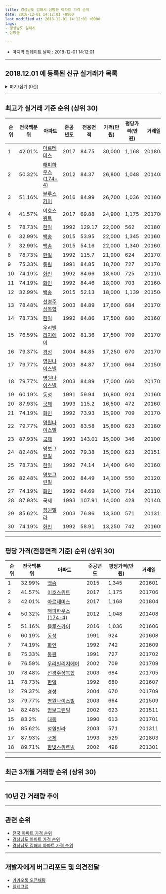```yaml
---
title: 경상남도 김해시 삼방동 아파트 가격 순위
date: 2018-12-01 14:12:01 +0900
last_modified_at: 2018-12-01 14:12:01 +0900
tags:
- 경상남도 김해시
- 삼방동

---
```


* 마지막 업데이트 날짜 : 2018-12-01 14:12:01

---

## 2018.12.01 에 등록된 신규 실거래가 목록

<details>
<summary>펴기/접기 (0건)</summary>
<div markdown="1">

|아파트|전국백분위|준공년도|전용면적|가격(만원)|평당가격(만원)|거래일|
|---|---|---|---|---|---|---|
|없음|||||||


</div>
</details>

---

## 최고가 실거래 기준 순위 (상위 30)


|순위|전국백분위|아파트|준공년도|전용면적|가격(만원)|평당가격(만원)|거래일|
|---|---|---|---|---|---|---|---|
|1|42.01%|[아르테미스](https://search.naver.com/search.naver?query=%EA%B2%BD%EC%83%81%EB%82%A8%EB%8F%84+%EA%B9%80%ED%95%B4%EC%8B%9C+%EC%82%BC%EB%B0%A9%EB%8F%99+%EC%95%84%EB%A5%B4%ED%85%8C%EB%AF%B8%EC%8A%A4)|2017|84.75|30,000|1,168|201804|
|2|50.32%|[해피하우스(174-4)](https://search.naver.com/search.naver?query=%EA%B2%BD%EC%83%81%EB%82%A8%EB%8F%84+%EA%B9%80%ED%95%B4%EC%8B%9C+%EC%82%BC%EB%B0%A9%EB%8F%99+%ED%95%B4%ED%94%BC%ED%95%98%EC%9A%B0%EC%8A%A4%28174-4%29)|2012|84.37|26,800|1,048|201408|
|3|51.16%|[블루스카이](https://search.naver.com/search.naver?query=%EA%B2%BD%EC%83%81%EB%82%A8%EB%8F%84+%EA%B9%80%ED%95%B4%EC%8B%9C+%EC%82%BC%EB%B0%A9%EB%8F%99+%EB%B8%94%EB%A3%A8%EC%8A%A4%EC%B9%B4%EC%9D%B4)|2016|84.99|26,700|1,036|201606|
|4|41.57%|[이호스위트](https://search.naver.com/search.naver?query=%EA%B2%BD%EC%83%81%EB%82%A8%EB%8F%84+%EA%B9%80%ED%95%B4%EC%8B%9C+%EC%82%BC%EB%B0%A9%EB%8F%99+%EC%9D%B4%ED%98%B8%EC%8A%A4%EC%9C%84%ED%8A%B8)|2017|69.88|24,900|1,175|201706|
|5|78.73%|[한일](https://search.naver.com/search.naver?query=%EA%B2%BD%EC%83%81%EB%82%A8%EB%8F%84+%EA%B9%80%ED%95%B4%EC%8B%9C+%EC%82%BC%EB%B0%A9%EB%8F%99+%ED%95%9C%EC%9D%BC)|1992|129.17|22,000|562|201807|
|6|32.99%|[백송](https://search.naver.com/search.naver?query=%EA%B2%BD%EC%83%81%EB%82%A8%EB%8F%84+%EA%B9%80%ED%95%B4%EC%8B%9C+%EC%82%BC%EB%B0%A9%EB%8F%99+%EB%B0%B1%EC%86%A1)|2015|53.95|22,000|1,345|201601|
|7|32.99%|[백송](https://search.naver.com/search.naver?query=%EA%B2%BD%EC%83%81%EB%82%A8%EB%8F%84+%EA%B9%80%ED%95%B4%EC%8B%9C+%EC%82%BC%EB%B0%A9%EB%8F%99+%EB%B0%B1%EC%86%A1)|2015|54.16|22,000|1,340|201601|
|8|78.73%|[한일](https://search.naver.com/search.naver?query=%EA%B2%BD%EC%83%81%EB%82%A8%EB%8F%84+%EA%B9%80%ED%95%B4%EC%8B%9C+%EC%82%BC%EB%B0%A9%EB%8F%99+%ED%95%9C%EC%9D%BC)|1992|115.7|21,900|624|201703|
|9|75.33%|[동원](https://search.naver.com/search.naver?query=%EA%B2%BD%EC%83%81%EB%82%A8%EB%8F%84+%EA%B9%80%ED%95%B4%EC%8B%9C+%EC%82%BC%EB%B0%A9%EB%8F%99+%EB%8F%99%EC%9B%90)|1991|84.85|18,700|727|201702|
|10|74.19%|[화인](https://search.naver.com/search.naver?query=%EA%B2%BD%EC%83%81%EB%82%A8%EB%8F%84+%EA%B9%80%ED%95%B4%EC%8B%9C+%EC%82%BC%EB%B0%A9%EB%8F%99+%ED%99%94%EC%9D%B8)|1992|84.66|18,600|725|201104|
|11|74.19%|[화인](https://search.naver.com/search.naver?query=%EA%B2%BD%EC%83%81%EB%82%A8%EB%8F%84+%EA%B9%80%ED%95%B4%EC%8B%9C+%EC%82%BC%EB%B0%A9%EB%8F%99+%ED%99%94%EC%9D%B8)|1992|84.46|18,000|703|201604|
|12|32.99%|[백송](https://search.naver.com/search.naver?query=%EA%B2%BD%EC%83%81%EB%82%A8%EB%8F%84+%EA%B9%80%ED%95%B4%EC%8B%9C+%EC%82%BC%EB%B0%A9%EB%8F%99+%EB%B0%B1%EC%86%A1)|2015|52.13|18,000|1,139|201504|
|13|78.48%|[선경주상복합](https://search.naver.com/search.naver?query=%EA%B2%BD%EC%83%81%EB%82%A8%EB%8F%84+%EA%B9%80%ED%95%B4%EC%8B%9C+%EC%82%BC%EB%B0%A9%EB%8F%99+%EC%84%A0%EA%B2%BD%EC%A3%BC%EC%83%81%EB%B3%B5%ED%95%A9)|2003|84.89|17,600|684|201705|
|14|78.73%|[한일](https://search.naver.com/search.naver?query=%EA%B2%BD%EC%83%81%EB%82%A8%EB%8F%84+%EA%B9%80%ED%95%B4%EC%8B%9C+%EC%82%BC%EB%B0%A9%EB%8F%99+%ED%95%9C%EC%9D%BC)|1992|84.86|17,500|680|201607|
|15|76.59%|[우리빌리지에이](https://search.naver.com/search.naver?query=%EA%B2%BD%EC%83%81%EB%82%A8%EB%8F%84+%EA%B9%80%ED%95%B4%EC%8B%9C+%EC%82%BC%EB%B0%A9%EB%8F%99+%EC%9A%B0%EB%A6%AC%EB%B9%8C%EB%A6%AC%EC%A7%80%EC%97%90%EC%9D%B4)|2002|81.36|17,500|709|201709|
|16|79.37%|[경성](https://search.naver.com/search.naver?query=%EA%B2%BD%EC%83%81%EB%82%A8%EB%8F%84+%EA%B9%80%ED%95%B4%EC%8B%9C+%EC%82%BC%EB%B0%A9%EB%8F%99+%EA%B2%BD%EC%84%B1)|2004|84.85|17,250|670|201709|
|17|79.77%|[명원나이스빌](https://search.naver.com/search.naver?query=%EA%B2%BD%EC%83%81%EB%82%A8%EB%8F%84+%EA%B9%80%ED%95%B4%EC%8B%9C+%EC%82%BC%EB%B0%A9%EB%8F%99+%EB%AA%85%EC%9B%90%EB%82%98%EC%9D%B4%EC%8A%A4%EB%B9%8C)|2003|84.87|17,100|664|201509|
|18|79.77%|[명원나이스빌](https://search.naver.com/search.naver?query=%EA%B2%BD%EC%83%81%EB%82%A8%EB%8F%84+%EA%B9%80%ED%95%B4%EC%8B%9C+%EC%82%BC%EB%B0%A9%EB%8F%99+%EB%AA%85%EC%9B%90%EB%82%98%EC%9D%B4%EC%8A%A4%EB%B9%8C)|2003|84.89|17,000|660|201702|
|19|60.19%|[동성](https://search.naver.com/search.naver?query=%EA%B2%BD%EC%83%81%EB%82%A8%EB%8F%84+%EA%B9%80%ED%95%B4%EC%8B%9C+%EC%82%BC%EB%B0%A9%EB%8F%99+%EB%8F%99%EC%84%B1)|1991|59.94|16,800|924|201608|
|20|87.93%|[국제](https://search.naver.com/search.naver?query=%EA%B2%BD%EC%83%81%EB%82%A8%EB%8F%84+%EA%B9%80%ED%95%B4%EC%8B%9C+%EC%82%BC%EB%B0%A9%EB%8F%99+%EA%B5%AD%EC%A0%9C)|1993|115.2|16,500|472|201601|
|21|74.19%|[화인](https://search.naver.com/search.naver?query=%EA%B2%BD%EC%83%81%EB%82%A8%EB%8F%84+%EA%B9%80%ED%95%B4%EC%8B%9C+%EC%82%BC%EB%B0%A9%EB%8F%99+%ED%99%94%EC%9D%B8)|1992|73.93|15,900|709|201704|
|22|79.77%|[명원나이스빌](https://search.naver.com/search.naver?query=%EA%B2%BD%EC%83%81%EB%82%A8%EB%8F%84+%EA%B9%80%ED%95%B4%EC%8B%9C+%EC%82%BC%EB%B0%A9%EB%8F%99+%EB%AA%85%EC%9B%90%EB%82%98%EC%9D%B4%EC%8A%A4%EB%B9%8C)|2003|83.58|15,800|623|201809|
|23|87.93%|[국제](https://search.naver.com/search.naver?query=%EA%B2%BD%EC%83%81%EB%82%A8%EB%8F%84+%EA%B9%80%ED%95%B4%EC%8B%9C+%EC%82%BC%EB%B0%A9%EB%8F%99+%EA%B5%AD%EC%A0%9C)|1993|143.01|15,000|346|201007|
|24|82.48%|[명보그린빌](https://search.naver.com/search.naver?query=%EA%B2%BD%EC%83%81%EB%82%A8%EB%8F%84+%EA%B9%80%ED%95%B4%EC%8B%9C+%EC%82%BC%EB%B0%A9%EB%8F%99+%EB%AA%85%EB%B3%B4%EA%B7%B8%EB%A6%B0%EB%B9%8C)|2002|79.38|15,000|623|201511|
|25|78.73%|[한일](https://search.naver.com/search.naver?query=%EA%B2%BD%EC%83%81%EB%82%A8%EB%8F%84+%EA%B9%80%ED%95%B4%EC%8B%9C+%EC%82%BC%EB%B0%A9%EB%8F%99+%ED%95%9C%EC%9D%BC)|1992|74.14|14,400|640|201602|
|26|82.48%|[명보그린빌](https://search.naver.com/search.naver?query=%EA%B2%BD%EC%83%81%EB%82%A8%EB%8F%84+%EA%B9%80%ED%95%B4%EC%8B%9C+%EC%82%BC%EB%B0%A9%EB%8F%99+%EB%AA%85%EB%B3%B4%EA%B7%B8%EB%A6%B0%EB%B9%8C)|2002|84.49|14,100|550|201203|
|27|74.19%|[화인](https://search.naver.com/search.naver?query=%EA%B2%BD%EC%83%81%EB%82%A8%EB%8F%84+%EA%B9%80%ED%95%B4%EC%8B%9C+%EC%82%BC%EB%B0%A9%EB%8F%99+%ED%99%94%EC%9D%B8)|1992|64.69|14,000|714|201102|
|28|87.93%|[국제](https://search.naver.com/search.naver?query=%EA%B2%BD%EC%83%81%EB%82%A8%EB%8F%84+%EA%B9%80%ED%95%B4%EC%8B%9C+%EC%82%BC%EB%B0%A9%EB%8F%99+%EA%B5%AD%EC%A0%9C)|1993|107.91|14,000|428|201403|
|29|85.62%|[정원빌라](https://search.naver.com/search.naver?query=%EA%B2%BD%EC%83%81%EB%82%A8%EB%8F%84+%EA%B9%80%ED%95%B4%EC%8B%9C+%EC%82%BC%EB%B0%A9%EB%8F%99+%EC%A0%95%EC%9B%90%EB%B9%8C%EB%9D%BC)|2003|76.86|13,300|571|201311|
|30|74.19%|[화인](https://search.naver.com/search.naver?query=%EA%B2%BD%EC%83%81%EB%82%A8%EB%8F%84+%EA%B9%80%ED%95%B4%EC%8B%9C+%EC%82%BC%EB%B0%A9%EB%8F%99+%ED%99%94%EC%9D%B8)|1992|58.91|13,250|742|201609|


---

## 평당 가격(전용면적 기준) 순위 (상위 30)


|순위|전국백분위|아파트|준공년도|평당가격(만원)|거래일|
|---|---|---|---|---|---|
|1|32.99%|[백송](https://search.naver.com/search.naver?query=%EA%B2%BD%EC%83%81%EB%82%A8%EB%8F%84+%EA%B9%80%ED%95%B4%EC%8B%9C+%EC%82%BC%EB%B0%A9%EB%8F%99+%EB%B0%B1%EC%86%A1)|2015|1,345|201601|
|2|41.57%|[이호스위트](https://search.naver.com/search.naver?query=%EA%B2%BD%EC%83%81%EB%82%A8%EB%8F%84+%EA%B9%80%ED%95%B4%EC%8B%9C+%EC%82%BC%EB%B0%A9%EB%8F%99+%EC%9D%B4%ED%98%B8%EC%8A%A4%EC%9C%84%ED%8A%B8)|2017|1,175|201706|
|3|42.01%|[아르테미스](https://search.naver.com/search.naver?query=%EA%B2%BD%EC%83%81%EB%82%A8%EB%8F%84+%EA%B9%80%ED%95%B4%EC%8B%9C+%EC%82%BC%EB%B0%A9%EB%8F%99+%EC%95%84%EB%A5%B4%ED%85%8C%EB%AF%B8%EC%8A%A4)|2017|1,168|201804|
|4|50.32%|[해피하우스(174-4)](https://search.naver.com/search.naver?query=%EA%B2%BD%EC%83%81%EB%82%A8%EB%8F%84+%EA%B9%80%ED%95%B4%EC%8B%9C+%EC%82%BC%EB%B0%A9%EB%8F%99+%ED%95%B4%ED%94%BC%ED%95%98%EC%9A%B0%EC%8A%A4%28174-4%29)|2012|1,048|201408|
|5|51.16%|[블루스카이](https://search.naver.com/search.naver?query=%EA%B2%BD%EC%83%81%EB%82%A8%EB%8F%84+%EA%B9%80%ED%95%B4%EC%8B%9C+%EC%82%BC%EB%B0%A9%EB%8F%99+%EB%B8%94%EB%A3%A8%EC%8A%A4%EC%B9%B4%EC%9D%B4)|2016|1,036|201606|
|6|60.19%|[동성](https://search.naver.com/search.naver?query=%EA%B2%BD%EC%83%81%EB%82%A8%EB%8F%84+%EA%B9%80%ED%95%B4%EC%8B%9C+%EC%82%BC%EB%B0%A9%EB%8F%99+%EB%8F%99%EC%84%B1)|1991|924|201608|
|7|74.19%|[화인](https://search.naver.com/search.naver?query=%EA%B2%BD%EC%83%81%EB%82%A8%EB%8F%84+%EA%B9%80%ED%95%B4%EC%8B%9C+%EC%82%BC%EB%B0%A9%EB%8F%99+%ED%99%94%EC%9D%B8)|1992|742|201609|
|8|75.33%|[동원](https://search.naver.com/search.naver?query=%EA%B2%BD%EC%83%81%EB%82%A8%EB%8F%84+%EA%B9%80%ED%95%B4%EC%8B%9C+%EC%82%BC%EB%B0%A9%EB%8F%99+%EB%8F%99%EC%9B%90)|1991|727|201702|
|9|76.59%|[우리빌리지에이](https://search.naver.com/search.naver?query=%EA%B2%BD%EC%83%81%EB%82%A8%EB%8F%84+%EA%B9%80%ED%95%B4%EC%8B%9C+%EC%82%BC%EB%B0%A9%EB%8F%99+%EC%9A%B0%EB%A6%AC%EB%B9%8C%EB%A6%AC%EC%A7%80%EC%97%90%EC%9D%B4)|2002|709|201709|
|10|78.48%|[선경주상복합](https://search.naver.com/search.naver?query=%EA%B2%BD%EC%83%81%EB%82%A8%EB%8F%84+%EA%B9%80%ED%95%B4%EC%8B%9C+%EC%82%BC%EB%B0%A9%EB%8F%99+%EC%84%A0%EA%B2%BD%EC%A3%BC%EC%83%81%EB%B3%B5%ED%95%A9)|2003|684|201705|
|11|78.73%|[한일](https://search.naver.com/search.naver?query=%EA%B2%BD%EC%83%81%EB%82%A8%EB%8F%84+%EA%B9%80%ED%95%B4%EC%8B%9C+%EC%82%BC%EB%B0%A9%EB%8F%99+%ED%95%9C%EC%9D%BC)|1992|680|201607|
|12|79.37%|[경성](https://search.naver.com/search.naver?query=%EA%B2%BD%EC%83%81%EB%82%A8%EB%8F%84+%EA%B9%80%ED%95%B4%EC%8B%9C+%EC%82%BC%EB%B0%A9%EB%8F%99+%EA%B2%BD%EC%84%B1)|2004|670|201709|
|13|79.77%|[명원나이스빌](https://search.naver.com/search.naver?query=%EA%B2%BD%EC%83%81%EB%82%A8%EB%8F%84+%EA%B9%80%ED%95%B4%EC%8B%9C+%EC%82%BC%EB%B0%A9%EB%8F%99+%EB%AA%85%EC%9B%90%EB%82%98%EC%9D%B4%EC%8A%A4%EB%B9%8C)|2003|664|201509|
|14|82.48%|[명보그린빌](https://search.naver.com/search.naver?query=%EA%B2%BD%EC%83%81%EB%82%A8%EB%8F%84+%EA%B9%80%ED%95%B4%EC%8B%9C+%EC%82%BC%EB%B0%A9%EB%8F%99+%EB%AA%85%EB%B3%B4%EA%B7%B8%EB%A6%B0%EB%B9%8C)|2002|623|201511|
|15|83.2%|[대동](https://search.naver.com/search.naver?query=%EA%B2%BD%EC%83%81%EB%82%A8%EB%8F%84+%EA%B9%80%ED%95%B4%EC%8B%9C+%EC%82%BC%EB%B0%A9%EB%8F%99+%EB%8C%80%EB%8F%99)|1990|613|201701|
|16|85.62%|[정원빌라](https://search.naver.com/search.naver?query=%EA%B2%BD%EC%83%81%EB%82%A8%EB%8F%84+%EA%B9%80%ED%95%B4%EC%8B%9C+%EC%82%BC%EB%B0%A9%EB%8F%99+%EC%A0%95%EC%9B%90%EB%B9%8C%EB%9D%BC)|2003|571|201311|
|17|87.93%|[국제](https://search.naver.com/search.naver?query=%EA%B2%BD%EC%83%81%EB%82%A8%EB%8F%84+%EA%B9%80%ED%95%B4%EC%8B%9C+%EC%82%BC%EB%B0%A9%EB%8F%99+%EA%B5%AD%EC%A0%9C)|1993|529|201803|
|18|89.71%|[한빛스위트빌](https://search.naver.com/search.naver?query=%EA%B2%BD%EC%83%81%EB%82%A8%EB%8F%84+%EA%B9%80%ED%95%B4%EC%8B%9C+%EC%82%BC%EB%B0%A9%EB%8F%99+%ED%95%9C%EB%B9%9B%EC%8A%A4%EC%9C%84%ED%8A%B8%EB%B9%8C)|2002|498|201301|


---

## 최근 3개월 거래량 순위 (상위 30)


<div style="width:100%;">
    <canvas id="deal_count_ranking" height="250"></canvas>
</div>


<script>
new Chart(document.getElementById("deal_count_ranking"), {
    type: 'horizontalBar',
    data: {
        labels: ['동원', '동성', '한일', '대동', '화인'],
        datasets: [{
            label: '실거래 수',
            data: [7, 4, 2, 1, 1],
            borderColor: "rgba(255, 0, 128, 1)",
            backgroundColor: "rgba(255, 0, 128, 0.5)",
            fill: false,
        }]
    },
    options: {
        responsive: true,
        title: {
            display: true,
            text: '최근 3개월 거래량 순위'
        },
        tooltips: {
            mode: 'index',
            intersect: false,
            callbacks: {
                title: function(tooltipItems, data) {
                    return "실거래 수:";
                },
                label: function(tooltipItem, data) {
                    return data.labels[tooltipItem.index] + ": " + tooltipItem.xLabel;
                }
            }
        },
        hover: {
            mode: 'nearest',
            intersect: true
        },
        scales: {
            xAxes: [{
                display: true,
                scaleLabel: {
                    display: true,
                    labelString: '실거래 수'
                },
                ticks: {
                    suggestedMin: 0,
                }
            }],
            yAxes: [{
                display: true,
                ticks: {
                    autoSkip: false,
                    callback: function(value, index, values) {
                        if (value.length > 15)
                            return value.substr(0, 13) + "...";
                        else
                            return value;
                    }
                },
                scaleLabel: {
                    display: false,
                }
            }]
        }
    }
});

</script>


---

## 10년 간 거래량 추이


<div style="width:100%;">
    <canvas id="deal_progress" height="250"></canvas>
</div>

<script>
new Chart(document.getElementById("deal_progress"), {
    type: 'line',
    data: {
        labels: ['200812','200901','200902','200903','200904','200905','200906','200907','200908','200909','200910','200911','200912','201001','201002','201003','201004','201005','201006','201007','201008','201009','201010','201011','201012','201101','201102','201103','201104','201105','201106','201107','201108','201109','201110','201111','201112','201201','201202','201203','201204','201205','201206','201207','201208','201209','201210','201211','201212','201301','201302','201303','201304','201305','201306','201307','201308','201309','201310','201311','201312','201401','201402','201403','201404','201405','201406','201407','201408','201409','201410','201411','201412','201501','201502','201503','201504','201505','201506','201507','201508','201509','201510','201511','201512','201601','201602','201603','201604','201605','201606','201607','201608','201609','201610','201611','201612','201701','201702','201703','201704','201705','201706','201707','201708','201709','201710','201711','201712','201801','201802','201803','201804','201805','201806','201807','201808','201809','201810','201811','201812'],
        datasets: [{
            label: '실거래 수',
            pointRadius: 1,
            data: [11, 13, 21, 31, 34, 23, 33, 26, 23, 24, 37, 27, 24, 24, 30, 45, 25, 26, 20, 18, 28, 30, 34, 33, 32, 34, 21, 24, 15, 11, 11, 19, 7, 22, 19, 15, 16, 21, 16, 17, 23, 26, 18, 10, 14, 17, 20, 22, 25, 13, 25, 29, 46, 22, 28, 19, 14, 24, 30, 18, 19, 15, 22, 26, 22, 24, 17, 24, 19, 40, 28, 26, 16, 25, 34, 51, 45, 24, 31, 24, 33, 29, 35, 32, 14, 19, 25, 40, 23, 23, 31, 26, 33, 28, 21, 26, 14, 11, 19, 23, 25, 17, 30, 14, 20, 11, 6, 12, 11, 11, 14, 11, 13, 6, 18, 4, 5, 17, 14, 1, 0],
            borderColor: "rgba(255, 201, 14, 1)",
            backgroundColor: "rgba(255, 201, 14, 0.5)",
            fill: true,
        }]
    },
    options: {
        responsive: true,
        title: {
            display: true,
            text: '10년간 거래량 추이'
        },
        tooltips: {
            mode: 'index',
            intersect: false,
        },
        hover: {
            mode: 'nearest',
            intersect: true
        },
        scales: {
            xAxes: [{
                display: true,
                scaleLabel: {
                    display: true,
                    labelString: '년/월'
                }
            }],
            yAxes: [{
                display: true,
                ticks: {
                    suggestedMin: 0,
                },
                scaleLabel: {
                    display: true,
                    labelString: '실거래 수'
                }
            }]
        }
    }
});

</script>


---

## 관련 순위

- [전국 아파트 가격 순위](https://inasie.github.io/apt-ranking/전국)
- [경상남도 아파트 가격 순위](https://inasie.github.io/apt-ranking/경상남도)
- [경상남도 김해시 아파트 가격 순위](https://inasie.github.io/apt-ranking/경상남도-김해시)


---

## 개발자에게 버그리포트 및 의견전달

- [카카오톡 오픈채팅](https://open.kakao.com/o/gLJUAP4)
- [텔레그램](https://t.me/inasie)

